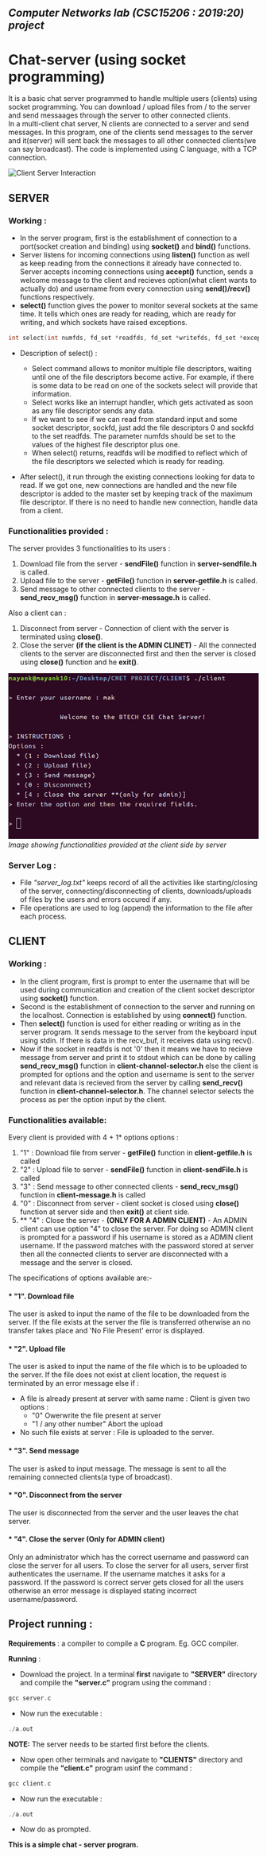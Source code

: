 ## _Computer Networks lab (CSC15206 : 2019:20) project_

# **Chat-server (using socket programming)**
It is a basic chat server programmed to handle multiple users (clients) using socket programming. You can download / upload files from / to the server and send messaages through the server to other connected clients.  
In a multi-client chat server, N clients are connected to a server and send messages. In this program, one of the clients send messages to the server and it(server) will sent back the messages to all other connected clients(we can say broadcast). The code is implemented using C language, with a TCP connection.  

![Client Server Interaction](http://vidyakv.files.wordpress.com/2011/12/cs-120-3-3341.png)

## SERVER
### Working :
* In the server program, first is the establishment of connection to a port(socket creation and binding) using **socket()** and **bind()** functions. 
* Server listens for incoming connections using **listen()** function as well as keep reading from the connections it already have connected to. Server accepts incoming connections using **accept()** function, sends a welcome message to the client and recieves option(what client wants to actually do) and username from every connection using **send()/recv()** functions respectively.
* **select()** function gives the power to monitor several sockets at the same time. It tells which ones are ready for reading, which are ready for writing, and which sockets have raised exceptions.
```C
int select(int numfds, fd_set *readfds, fd_set *writefds, fd_set *exceptfds, struct timeval *timeout);
```
* Description of select() :
  * Select command allows to monitor multiple file descriptors, waiting until one of the file descriptors become active.
For example, if there is some data to be read on one of the sockets select will provide that information.
  * Select works like an interrupt handler, which gets activated as soon as any file descriptor sends any data.
  * If we want to see if we can read from standard input and some socket descriptor, sockfd, just add the file descriptors 0 and sockfd to the set readfds. The parameter numfds should be set to the values of the highest file descriptor plus one. 
  * When select() returns, readfds will be modified to reflect which of the file descriptors we selected which is ready for reading. 
  
* After select(), it run through the existing connections looking for data to read. If we got one, new connections are handled and the new file descriptor is added to the master set by keeping track of the maximum file descriptor. If there is no need to handle new connection, handle data from a client. 

### Functionalities provided :   
The server provides 3 functionalities to its users :  
1. Download file from the server - **sendFile()** function in **server-sendfile.h** is called.
2. Upload file to the server - **getFile()** function in **server-getfile.h** is called.
3. Send message to other connected clients to the server - **send_recv_msg()** function in **server-message.h** is called.

Also a client can : 
1. Disconnect from server - Connection of client with the server is terminated using **close()**.
2. Close the server **(if the client is the ADMIN CLINET)** - All the connected clients to the server are disconnected first and then the server is closed using **close()** function and he **exit()**.

![Image showing functionalities provided at the client side by server](Images/IMG1.png)  
  _Image showing functionalities provided at the client side by server_  

### Server Log :  
* File _"server_log.txt"_ keeps record of all the activities like starting/closing of the server, connecting/disconnecting of clients, downloads/uploads of files by the users and errors occured if any.  
* File operations are used to log (append) the information to the file after each process.


## CLIENT
### Working :  
* In the client program, first is prompt to enter the username that will be used during communication and creation of the client socket descriptor using **socket()** function.
* Second is the establishment of connection to the server and running on the localhost. Connection is established by using **connect()** function. 
* Then **select()** function is used for either reading or writing as in the server program. It sends message to the server from the keyboard input using stdin. If there is data in the recv_buf, it receives data using recv().
* Now if the socket in readfds is not '0' then it means we have to recieve  message from server and print it to stdout which can be done by calling **send_recv_msg()** function in **client-channel-selector.h** else the client is prompted for options and the option and username is sent to the server and relevant data is recieved from the server by calling **send_recv()** function in **client-channel-selector.h**. The channel selector selects the process as per the option input by the client.

### Functionalities available:  
Every client is provided with 4 + 1* options options :
1. "1" : Download file from server - **getFile()** function in **client-getfile.h** is called
2. "2" : Upload file to server - **sendFile()** function in **client-sendFile.h** is called
3. "3" : Send message to other connected clients - **send_recv_msg()** function in **client-message.h** is called
4. "0" : Disconnect from server - client socket is closed using **close()** function at server side and then **exit()** at client side.
5. ** "4" : Close the server - **(ONLY FOR A ADMIN CLIENT)** - An ADMIN client can use option "4" to close the server. For doing so ADMIN client is prompted for a password if his username is stored as a ADMIN client username. If the password matches with the password stored at server then all the connected clients to server are disconnected with a message and the server is closed. 

The specifications of options available are:-
#### * "1". Download file
   The user is asked to input the name of the file to be downloaded from the server. If the file exists at the server the file is transferred otherwise an no transfer takes place and 'No File Present' error is displayed.
   
#### * "2". Upload file
   The user is asked to input the name of the file which is to be uploaded to the server. If the file does not exist at client location, the request is terminated by an error message else if :  
   * A file is already present at server with same name : Client is given two options :  
     * "0" Owerwrite the file present at server
     * "1 / any other number" Abort the upload
   * No such file exists at server : File is uploaded to the server.
   
#### * "3". Send message
   The user is asked to input message. The message is sent to all the remaining connected clients(a type of broadcast).
   
#### * "0". Disconnect from the server
   The user is disconnected from the server and the user leaves the chat server.
   
#### * "4". Close the server (Only for ADMIN client)
   Only an administrator which has the correct username and password can close the server for all users. To close the server for all users, server first authenticates the username. If the username matches it asks for a password. If the password is correct server gets closed for all the users otherwise an error message is displayed stating incorrect username/password.
   
## Project running :
**Requirements** : a compiler to compile a **C** program. Eg. GCC compiler.  
  
**Running** :    
* Download the project. In a terminal **first** navigate to **"SERVER"** directory and compile the **"server.c"** program using the command :  
```C
gcc server.c
```
* Now run the executable :
```C
./a.out
```
**NOTE:** The server needs to be started first before the clients.

* Now open other terminals and navigate to **"CLIENTS"** directory and compile the **"client.c"** program usinf the command :  
```C
gcc client.c
```
* Now run the executable :
```C
./a.out
```
* Now do as prompted.  

**This is a simple chat - server program.**
